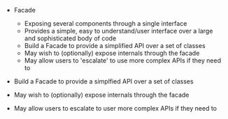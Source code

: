 - Facade 
    - Exposing several components through a single interface
    - Provides a simple, easy to understand/user interface over a large and sophisticated body of code  
    - Build a Facade to provide a simplified API over a set of classes
    - May wish to (optionally) expose internals through the facade
    - May allow users to 'escalate' to use more complex APIs if they need to
        
- Build a Facade to provide a simplfied API over a set of classes
- May wish to (optionally) expose internals through the facade
- May allow users to escalate to user more complex APIs if they need to
